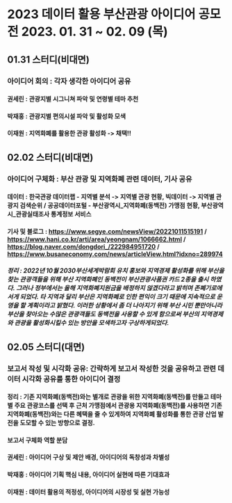 # 2023 데이터 활용 부산관광 아이디어 공모전 2023. 01. 31 ~ 02. 09 (목)
## 01.31 스터디(비대면)
### 아이디어 회의 : 각자 생각한 아이디어 공유
#### 권세린 : 관광지별 시그니쳐 파악 및 연령별 테마 추천
#### 박재홍 : 관광지별 편의시설 파악 및 활성화 모색
#### 이재원 : 지역화폐를 활용한 관광 활성화 -> 채택!!

## 02.02 스터디(비대면)
### 아이디어 구체화 : 부산 관광 및 지역화폐 관련 데이터, 기사 공유
#### 데이터 : 한국관광 데이터랩 - 지역별 분석 -> 지역별 관광 현황, 빅데이터 -> 지역별 관광지 검색순위  / 공공데이터포털 - 부산광역시_지역화폐(동백전) 가맹점 현황, 부산광역시_관광실태조사 통계정보 서비스
#### 기사 및 블로그 : https://www.segye.com/newsView/20221011515191 / https://www.hani.co.kr/arti/area/yeongnam/1066662.html / https://blog.naver.com/dongdori_/222984951720 / https://www.busaneconomy.com/news/articleView.html?idxno=289974
##### 정리 : 2022년 10월 2030부산세계박람회 유치 홍보와 지역경제 활성화를 위해 부산을 찾는 관광객들을 위해 부산 지역화폐인 동백전이 부산관광사품권 카드 2종을 출시 하였다. 그러나 정부에서는 올해 지역화폐지원금을 배정하지 않겠다라고 밝히며 존폐기로에 서게 되었다. 타 지역과 달리 부산은 지역화폐로 인한 편익이 크기 때문에 지속적으로 운영을 할 계획이라고 밝혔다. 이러한 상황에서 좀 더 나아지기 위해 부산 시민 뿐만아니라 부산을 찾아오는 수많은 관광객들도 동백전을 사용할 수 있게 함으로써 부산의 지역경제와 관광을 활성화시킬수 있는 방안을 모색하고자 구상하게되었다.

## 02.05 스터디(대면)
### 보고서 작성 및 시각화 공유: 간략하게 보고서 작성한 것을 공유하고 관련 데이터 시각화 공유를 통한 아이디어 결정
#### 정리 : 기존 지역화폐(동백전)와는 별개로 관광을 위한 지역화폐(동백전)를 만들고 테마별 주요 관광코스를 선택 후 근처 가맹점에서 관광용 지역화폐(동백전)를 사용하면 기존 지역화폐(동백전)와는 다른 혜택을 줄 수 있게하여 지역화폐 활성화를 통한 관광 산업 발전을 도모할 수 있는 방향으로 결정. 
#### 보고서 구체화 역할 분담 
#### 권세린 : 아이디어 구상 및 제안 배경, 아이디어의 독창성과 차별성
#### 박재홍 : 아이디어 기획 핵심 내용, 아이디어 실현에 따른 기대효과
#### 이재원 : 데이터 활용의 적정성, 아이디어의 시장성 및 실현 가능성
 


